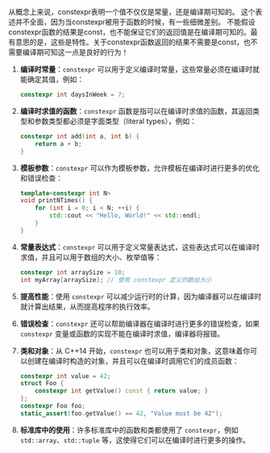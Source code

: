 

从概念上来说，constexpr表明一个值不仅仅是常量，还是编译期可知的。
这个表述并不全面，因为当constexpr被用于函数的时候，有一些细微差别。
不能假设constexpr函数的结果是const，也不能保证它们的返回值是在编译期可知的。最有意思的是，这些是特性。关于constexpr函数返回的结果不需要是const，也不需要编译期可知这一点是良好的行为！



1. **编译时常量**：`constexpr` 可以用于定义编译时常量，这些常量必须在编译时就能确定其值，例如：
   ```cpp
   constexpr int daysInWeek = 7;
   ```

2. **编译时求值的函数**：`constexpr` 函数是指可以在编译时求值的函数，其返回类型和参数类型都必须是字面类型（literal types），例如：
   ```cpp
   constexpr int add(int a, int b) {
       return a + b;
   }
   ```

3. **模板参数**：`constexpr` 可以作为模板参数，允许模板在编译时进行更多的优化和错误检查：
   ```cpp
   template<constexpr int N>
   void printNTimes() {
       for (int i = 0; i < N; ++i) {
           std::cout << "Hello, World!" << std::endl;
       }
   }
   ```

4. **常量表达式**：`constexpr` 可以用于定义常量表达式，这些表达式可以在编译时求值，并且可以用于数组的大小、枚举值等：
   ```cpp
   constexpr int arraySize = 10;
   int myArray[arraySize]; // 使用 constexpr 定义的数组大小
   ```

5. **提高性能**：使用 `constexpr` 可以减少运行时的计算，因为编译器可以在编译时就计算出结果，从而提高程序的执行效率。

6. **错误检查**：`constexpr` 还可以帮助编译器在编译时进行更多的错误检查，如果 `constexpr` 变量或函数的实现不能在编译时求值，编译器将报错。

7. **类和对象**：从 C++14 开始，`constexpr` 也可以用于类和对象，这意味着你可以创建在编译时构造的对象，并且可以在编译时调用它们的成员函数：
   ```cpp
   constexpr int value = 42;
   struct Foo {
       constexpr int getValue() const { return value; }
   };
   constexpr Foo foo;
   static_assert(foo.getValue() == 42, "Value must be 42");
   ```

8. **标准库中的使用**：许多标准库中的函数和类都使用了 `constexpr`，例如 `std::array`、`std::tuple` 等，这使得它们可以在编译时进行更多的操作。

